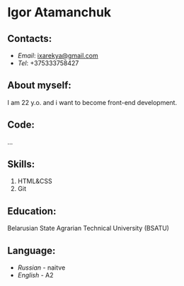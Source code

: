 # **Igor Atamanchuk**
## Contacts:

* _Email_: ixarekya@gmail.com
* _Tel_: +375333758427

## About myself:
I am 22 y.o. and i want to become front-end development.

## Code:
...

## Skills:
1. HTML&CSS
2. Git

## Education:
Belarusian State Agrarian Technical University (BSATU)

## Language:
* _Russian_ - naitve
* _English_ - A2